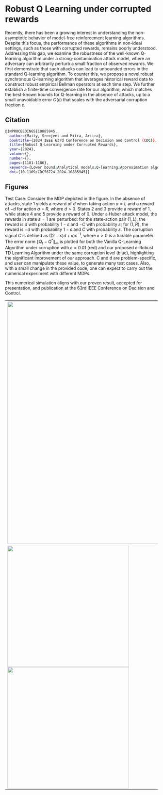 # Robust Q Learning under corrupted rewards
Recently, there has been a growing interest in understanding the non-asymptotic behavior of model-free reinforcement learning algorithms. Despite this focus, the performance of these algorithms in non-ideal settings, such as those with corrupted rewards, remains poorly understood. Addressing this gap, we examine the robustness of the well-known Q-learning algorithm under a strong-contamination attack model, where an adversary can arbitrarily perturb a small fraction of observed rewards. We first demonstrate that such attacks can lead to unbounded errors in the standard Q-learning algorithm. To counter this, we propose a novel robust synchronous Q-learning algorithm that leverages historical reward data to construct robust empirical Bellman operators at each time step. We further establish a finite-time convergence rate for our algorithm, which matches the best-known bounds for Q-learning in the absence of attacks, up to a small unavoidable error $O(\varepsilon)$ that scales with the adversarial corruption fraction $\varepsilon$.

## Citation

```bash
@INPROCEEDINGS{10885945,
  author={Maity, Sreejeet and Mitra, Aritra},
  booktitle={2024 IEEE 63rd Conference on Decision and Control (CDC)}, 
  title={Robust Q-Learning under Corrupted Rewards}, 
  year={2024},
  volume={},
  number={},
  pages={1181-1186},
  keywords={Lower bound;Analytical models;Q-learning;Approximation algorithms;Robustness;Function approximation;Surges;Convergence},
  doi={10.1109/CDC56724.2024.10885945}}

```

## Figures

Test Case:  Consider the MDP depicted in the figure. In the absence of attacks, state 1 yields a reward of $d$ when taking action $a = L$ and a reward of $-d$ for action $a = R$, where $d > 0$. States 2 and 3 provide a reward of 1, while states 4 and 5 provide a reward of 0. Under a Huber attack model, the rewards in state $s = 1$ are perturbed: for the state-action pair $(1, L)$, the reward is $d$ with probability $1-\varepsilon$ and $-C$ with probability $\varepsilon$; for $(1, R)$, the reward is $-d$ with probability $1-\varepsilon$ and $C$ with probability $\varepsilon$. The corruption signal $C$ is defined as $\left((2-\varepsilon)d + \kappa\right) \varepsilon^{-1}$, where $\kappa > 0$ is a tunable parameter. The error norm $\lVert Q_t - Q^* \rVert_\infty$ is plotted for both the Vanilla Q-Learning Algorithm under corruption with $\varepsilon = 0.01$ (red) and our proposed $\varepsilon$-Robust TD Learning Algorithm under the same corruption level (blue), highlighting the significant improvement of our approach. C and d are problem-specific, and user can manipulate these value, to generate many test cases. Also, with a small change in the provided code, one can expect to carry out the numerical experiment with different MDPs.

This numerical simulation aligns with our proven result, accepted for presentation, and publication at the 63rd IEEE Conference on Decision and Control.
<table>
  <tr>
    <td>
      <img src="https://github.com/sreejeetm1729/Robust_Reinforcement_Learning_CDC/blob/main/Figures%20and%20Plots" style="width:800px">
    </td>
  </tr>
<tr>
  <td>
    <img src="https://github.com/sreejeetm1729/Robust-Q-Learning-under-Corrupted-Rewards/blob/main/Q_learning_convergence_plot_with_different_epsilons.png" style="width:400px">
    <img src="https://github.com/sreejeetm1729/Robust-Q-Learning-under-Corrupted-Rewards/blob/main/Robust_Q_learning_convergence_plot_with_different_epsilons.png" style="width:400px">
 </td>
</tr>
